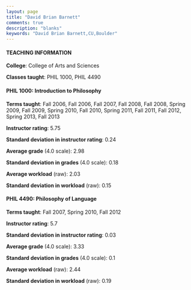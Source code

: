 ```yaml
---
layout: page
title: "David Brian Barnett" 
comments: true
description: "blanks"
keywords: "David Brian Barnett,CU,Boulder"
---
```

<head>
<script src="https://ajax.googleapis.com/ajax/libs/jquery/2.1.3/jquery.min.js"></script>
<script src="https://dl.dropboxusercontent.com/s/pc42nxpaw1ea4o9/highcharts.js?dl=0"></script>
<!-- <script src="../assets/js/highcharts.js"></script> -->
<style type="text/css">@font-face {
	font-family: "Bebas Neue";
	src: url(https://www.filehosting.org/file/details/544349/BebasNeue Regular.otf) format("opentype");
	}
	h1.Bebas { 
		font-family: "Bebas Neue", Verdana, Tahoma;
	}
</style>
</head>
	   
#### TEACHING INFORMATION

**College**: College of Arts and Sciences

**Classes taught**: PHIL 1000, PHIL 4490

#### PHIL 1000: Introduction to Philosophy

**Terms taught**: Fall 2006, Fall 2006, Fall 2007, Fall 2008, Fall 2008, Spring 2009, Fall 2009, Spring 2010, Fall 2010, Spring 2011, Fall 2011, Fall 2012, Spring 2013, Fall 2013

**Instructor rating**: 5.75

**Standard deviation in instructor rating**: 0.24

**Average grade** (4.0 scale): 2.98

**Standard deviation in grades** (4.0 scale): 0.18

**Average workload** (raw): 2.03

**Standard deviation in workload** (raw): 0.15

#### PHIL 4490: Philosophy of Language

**Terms taught**: Fall 2007, Spring 2010, Fall 2012

**Instructor rating**: 5.7

**Standard deviation in instructor rating**: 0.03

**Average grade** (4.0 scale): 3.33

**Standard deviation in grades** (4.0 scale): 0.1

**Average workload** (raw): 2.44

**Standard deviation in workload** (raw): 0.19


